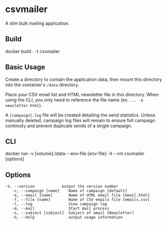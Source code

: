 # csvmailer

A slim bulk mailing application.

## Build

docker build . -t csvmailer

## Basic Usage

Create a directory to contain the application data, then mount this directory into the container's `/data` directory.

Place your CSV email list and HTML newsletter file in this directory. When using the CLI, you only need to reference the file name (ex: `... -e newsletter.html`).

A `[campaign].log` file will be created detailing the send statistics. Unless manually deleted, campaign log files will remain to ensure full campaign continuity and prevent duplicate sends of a single campaign.

## CLI

docker run -v [volume]:/data --env-file [env-file] -it --rm csvmailer [options]

## Options

````
-V, --version            output the version number
   -c, --campaign [name]    Name of campaign [default]
   -e, --email [name]       Name of HTML email file [email.html]
   -f, --file [name]        Name of CSV emails file [emails.csv]
   -l, --log                View campaign log
   -m, --mail               Start mail process
   -s, --subject [subject]  Subject of email [Newsletter]
   -h, --help               output usage information
````
